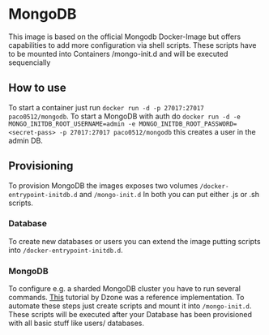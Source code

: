 # MongoDB #

This image is based on the official Mongodb Docker-Image but offers capabilities
to add more configuration via shell scripts. 
These scripts have to be mounted into Containers /mongo-init.d and will be executed sequencially

## How to use ##

To start a container just run ``docker run -d -p 27017:27017 paco0512/mongodb``. 
To start a MongoDB with auth do ``docker run -d -e MONGO_INITDB_ROOT_USERNAME=admin -e MONGO_INITDB_ROOT_PASSWORD=<secret-pass> -p 27017:27017 paco0512/mongodb`` this creates a user in the admin DB. 

## Provisioning ##

To provision MongoDB the images exposes two volumes ``/docker-entrypoint-initdb.d`` and ``/mongo-init.d``
In both you can put either .js or .sh scripts.

### Database ###

To create new databases or users you can extend the image putting scripts into ``/docker-entrypoint-initdb.d``.

### MongoDB ###

To configure e.g. a sharded MongoDB cluster you have to run several commands. [This](https://dzone.com/articles/composing-a-sharded-mongodb-on-docker) tutorial by Dzone was a reference implementation. To automate these steps just create scripts and mount it into ``/mongo-init.d``. These scripts will be executed after your Database has been provisioned with all basic stuff like users/ databases.  
